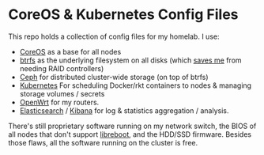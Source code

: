 # CoreOS & Kubernetes Config Files

This repo holds a collection of config files for my homelab. I use:

- [CoreOS](http://coreos.com/) as a base for all nodes
- [btrfs](https://btrfs.wiki.kernel.org/index.php/Main_Page) as the underlying filesystem on all disks (which [saves me](https://btrfs.wiki.kernel.org/index.php/Using_Btrfs_with_Multiple_Devices) from needing RAID controllers)
- [Ceph](http://ceph.com/) for distributed cluster-wide storage (on top of btrfs)
- [Kubernetes](http://kubernetes.io/) For scheduling Docker/rkt containers to nodes & managing storage volumes / secrets
- [OpenWrt](https://openwrt.org/) for my routers.
- [Elasticsearch](https://github.com/elastic/elasticsearch) / [Kibana](https://github.com/elastic/kibana) for log & statistics aggregation / analysis.

There's still proprietary software running on my network switch, the BIOS of all nodes that don't support [libreboot](http://libreboot.org/), and the HDD/SSD firmware. Besides those flaws, all the software running on the cluster is free.

